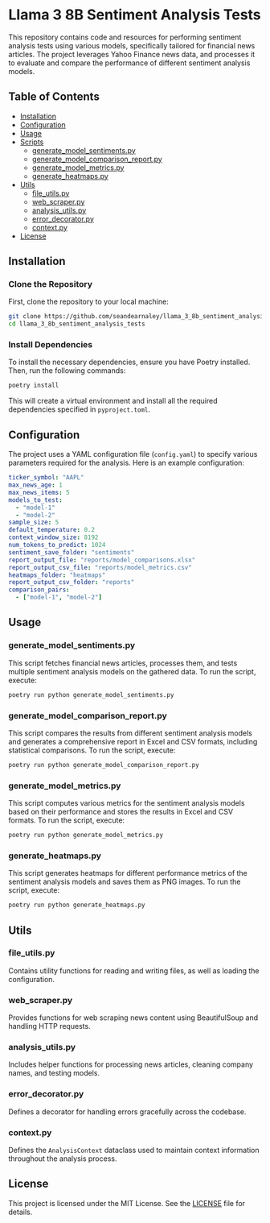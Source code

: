 # Llama 3 8B Sentiment Analysis Tests

This repository contains code and resources for performing sentiment analysis tests using various models, specifically tailored for financial news articles. The project leverages Yahoo Finance news data, and processes it to evaluate and compare the performance of different sentiment analysis models.

## Table of Contents

- [Installation](#installation)
- [Configuration](#configuration)
- [Usage](#usage)
- [Scripts](#scripts)
  - [generate_model_sentiments.py](#generate_model_sentimentspy)
  - [generate_model_comparison_report.py](#generate_model_comparison_reportpy)
  - [generate_model_metrics.py](#generate_model_metricspy)
  - [generate_heatmaps.py](#generate_heatmapspy)
- [Utils](#utils)
  - [file_utils.py](#file_utilspy)
  - [web_scraper.py](#web_scraperpy)
  - [analysis_utils.py](#analysis_utilspy)
  - [error_decorator.py](#error_decoratorpy)
  - [context.py](#contextpy)
- [License](#license)

## Installation

### Clone the Repository

First, clone the repository to your local machine:

```sh
git clone https://github.com/seandearnaley/llama_3_8b_sentiment_analysis_tests.git
cd llama_3_8b_sentiment_analysis_tests
```

### Install Dependencies

To install the necessary dependencies, ensure you have Poetry installed. Then, run the following commands:

```sh
poetry install
```

This will create a virtual environment and install all the required dependencies specified in `pyproject.toml`.

## Configuration

The project uses a YAML configuration file (`config.yaml`) to specify various parameters required for the analysis. Here is an example configuration:

```yaml
ticker_symbol: "AAPL"
max_news_age: 1
max_news_items: 5
models_to_test:
  - "model-1"
  - "model-2"
sample_size: 5
default_temperature: 0.2
context_window_size: 8192
num_tokens_to_predict: 1024
sentiment_save_folder: "sentiments"
report_output_file: "reports/model_comparisons.xlsx"
report_output_csv_file: "reports/model_metrics.csv"
heatmaps_folder: "heatmaps"
report_output_csv_folder: "reports"
comparison_pairs:
  - ["model-1", "model-2"]
```

## Usage

### generate_model_sentiments.py

This script fetches financial news articles, processes them, and tests multiple sentiment analysis models on the gathered data. To run the script, execute:

```sh
poetry run python generate_model_sentiments.py
```

### generate_model_comparison_report.py

This script compares the results from different sentiment analysis models and generates a comprehensive report in Excel and CSV formats, including statistical comparisons. To run the script, execute:

```sh
poetry run python generate_model_comparison_report.py
```

### generate_model_metrics.py

This script computes various metrics for the sentiment analysis models based on their performance and stores the results in Excel and CSV formats. To run the script, execute:

```sh
poetry run python generate_model_metrics.py
```

### generate_heatmaps.py

This script generates heatmaps for different performance metrics of the sentiment analysis models and saves them as PNG images. To run the script, execute:

```sh
poetry run python generate_heatmaps.py
```

## Utils

### file_utils.py

Contains utility functions for reading and writing files, as well as loading the configuration.

### web_scraper.py

Provides functions for web scraping news content using BeautifulSoup and handling HTTP requests.

### analysis_utils.py

Includes helper functions for processing news articles, cleaning company names, and testing models.

### error_decorator.py

Defines a decorator for handling errors gracefully across the codebase.

### context.py

Defines the `AnalysisContext` dataclass used to maintain context information throughout the analysis process.

## License

This project is licensed under the MIT License. See the [LICENSE](LICENSE) file for details.
